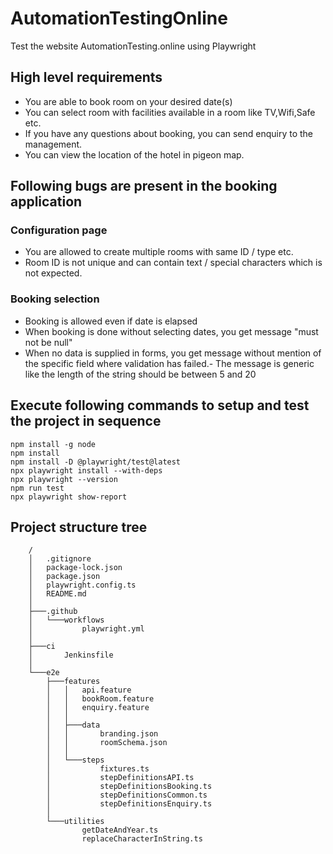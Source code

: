 # AutomationTestingOnline

Test the website AutomationTesting.online using Playwright

## High level requirements

- You are able to book room on your desired date(s)
- You can select room with facilities available in a room like TV,Wifi,Safe etc.
- If you have any questions about booking, you can send enquiry to the management.
- You can view the location of the hotel in pigeon map.
  
## Following bugs are present in the booking application

### Configuration page

- You are allowed to create multiple rooms with same ID / type etc.
- Room ID is not unique and can contain text / special characters which is not expected.

### Booking selection

- Booking is allowed even if date is elapsed
- When booking is done without selecting dates, you get message "must not be null"      
- When no data is supplied in forms, you get message without mention of the specific field where validation has failed.- The message is generic like the length of the string should be between 5 and 20
  
## Execute following commands to setup and test the project in sequence

    npm install -g node 
    npm install
    npm install -D @playwright/test@latest
    npx playwright install --with-deps
    npx playwright --version
    npm run test
    npx playwright show-report
  
## Project structure tree

        /
        │   .gitignore
        │   package-lock.json
        │   package.json
        │   playwright.config.ts
        │   README.md
        │
        ├───.github
        │   └───workflows
        │           playwright.yml
        │
        ├───ci
        │       Jenkinsfile
        │
        └───e2e
            ├───features
            │   │   api.feature
            │   │   bookRoom.feature
            │   │   enquiry.feature
            │   │
            │   ├───data
            │   │       branding.json
            │   │       roomSchema.json
            │   │
            │   └───steps
            │           fixtures.ts
            │           stepDefinitionsAPI.ts
            │           stepDefinitionsBooking.ts
            │           stepDefinitionsCommon.ts
            │           stepDefinitionsEnquiry.ts
            │
            └───utilities
                    getDateAndYear.ts
                    replaceCharacterInString.ts
        